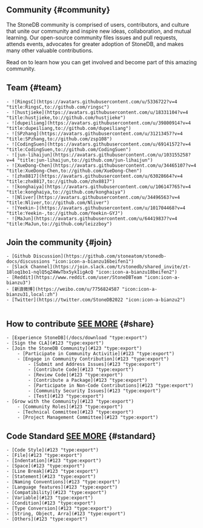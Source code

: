 ## Community {#community}
The StoneDB community is comprised of users, contributors, and culture that unite our community and inspire new ideas, collaboration, and mutual learning. Our open-source community files issues and pull requests, attends events, advocates for greater adoption of  StoneDB, and makes many other valuable contributions. 

Read on to learn how you can get involved and become part of this amazing community.

## Team {#team} 
```custom-teamList
- ![RingsC](https://avatars.githubusercontent.com/u/5336722?v=4 "title:RingsC,to://github.com/ringsc")
- ![hustjieke](https://avatars.githubusercontent.com/u/18331104?v=4 "title:hustjieke,to://github.com/hustjieke")
- ![dupeiliang](https://avatars.githubusercontent.com/u/39800914?v=4 "title:dupeiliang,to://github.com/dupeiliang")
- ![SPzhang](https://avatars.githubusercontent.com/u/31213457?v=4 "title:SPzhang,to://github.com/zsp108")
- ![CodingSuen](https://avatars.githubusercontent.com/u/69141572?v=4 "title:CodingSuen,to://github.com/CodingSuen")
- ![jun-lihaijun](https://avatars.githubusercontent.com/u/103155258?v=4 "title:jun-lihaijun,to://github.com/jun-lihaijun")
- ![XueDong-Chen](https://avatars.githubusercontent.com/u/34465107?v=4 "title:XueDong-Chen,to://github.com/XueDong-Chen")
- ![zhx8817](https://avatars.githubusercontent.com/u/63028664?v=4 "title:zhx8817,to://github.com/zhx8817")
- ![konghaiya](https://avatars.githubusercontent.com/u/106147765?v=4 "title:konghaiya,to://github.com/konghaiya")
- ![Nliver](https://avatars.githubusercontent.com/u/34496563?v=4 "title:Nliver,to://github.com/Nliver")
- ![Yeekin-](https://avatars.githubusercontent.com/u/101704468?v=4 "title:Yeekin-,to://github.com/Yeekin-GYJ")
- ![MaJun](https://avatars.githubusercontent.com/u/64419837?v=4 "title:MaJun,to://github.com/leizzboy")
```

## Join the community {#join} 
```custom-joinList
- [Github Discussion](https://github.com/stoneatom/stonedb-docs/discussions "icon:icon-a-bianzu16beifen1")
- [Slack Channel](https://join.slack.com/t/stonedb/shared_invite/zt-18loq1bo1-nqlQ5qZ4WwTbx5ykIigAcQ "icon:icon-a-bianzu18beifen2")
- [Reddit](https://www.reddit.com/user/StoneDBTeam "icon:icon-a-bianzu3")
- [新浪微博](https://weibo.com/u/7756824587 "icon:icon-a-bianzu31,local:zh")
- [Twitter](https://twitter.com/StoneDB2022 "icon:icon-a-bianzu2")
```

<!-- ## Events {#event}
```custom-eventList
-   ![jack](https://encrypted-tbn0.gstatic.com/images?q=tbn:ANd9GcQn5YgX25LGOMVCsNUJazU-Lq5N7bX8gEoyKw&usqp=CAU)
    May 15th Event
    Event exampleEvent exampleEvent exampleEvent example
    [more](#123)
-   ![jack](https://encrypted-tbn0.gstatic.com/images?q=tbn:ANd9GcQn5YgX25LGOMVCsNUJazU-Lq5N7bX8gEoyKw&usqp=CAU)
    May 15th Event
    Event exampleEvent exampleEvent exampleEvent example
``` -->

```custom-subscribe
```

## How to contribute  [SEE MORE](#123 "type:btnMore") {#share}
```custom-docLinksList
- [Experience StoneDB](/docs/download "type:export")
- [Sign the CLA](#123 "type:export")
- [Join the StoneDB Community](#123 "type:export")
    - [Participate in Community Activitie](#123 "type:export")
    - [Engage in Community Contribution](#123 "type:export")
        - [Submit and Address Issues](#123 "type:export")
        - [Contribute Code](#123 "type:export")
        - [Review Code](#123 "type:export")
        - [Contribute a Package](#123 "type:export")
        - [Participate in Non-Code Contributions](#123 "type:export")
        - [Community Security Issues](#123 "type:export")
        - [Test](#123 "type:export")
- [Grow with the Community](#123 "type:export")
    - [Community Roles](#123 "type:export")
    - [Technical Committee](#123 "type:export")
    - [Project Management Committee](#123 "type:export")
```


## Code Standard  [SEE MORE](#123 "type:btnMore") {#standard}
```custom-docLinksList
- [Code Style](#123 "type:export")
- [File](#123 "type:export")
- [Indentation](#123 "type:export")
- [Space](#123 "type:export")
- [Line Break](#123 "type:export")
- [Statement](#123 "type:export")
- [Naming Conventions](#123 "type:export")
- [Language features](#123 "type:export")
- [Compatibility](#123 "type:export")
- [Variable](#123 "type:export")
- [Condition](#123 "type:export")
- [Type Conversion](#123 "type:export")
- [String, Object, Arra](#123 "type:export")
- [Others](#123 "type:export")
```
